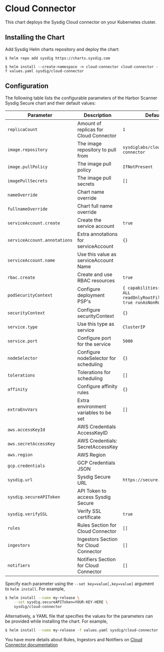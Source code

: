 # Cloud Connector

This chart deploys the Sysdig Cloud connector on your Kubernetes cluster.

## Installing the Chart

Add Sysdig Helm charts repository and deploy the chart:

```
$ helm repo add sysdig https://charts.sysdig.com

$ helm install --create-namespace -n cloud-connector cloud-connector -f values.yaml sysdig/cloud-connector
```

## Configuration

The following table lists the configurable parameters of the Harbor Scanner
Sysdig Secure chart and their default values:

| Parameter                    | Description                                          | Default                                                                         |
| ---------------------------- | ---------------------------------------------------- | ------------------------------------------------------------------------------- |
| `replicaCount`               | Amount of replicas for Cloud Connector               | `1`                                                                             |
| `image.repository`           | The image repository to pull from                    | `sysdiglabs/cloud-connector`                                                    |
| `image.pullPolicy`           | The image pull policy                                | `IfNotPresent`                                                                  |
| `imagePullSecrets`           | The image pull secrets                               | `[]`                                                                            |
| `nameOverride`               | Chart name override                                  | ` `                                                                             |
| `fullnameOverride`           | Chart full name override                             | ` `                                                                             |
| `serviceAccount.create`      | Create the service account                           | `true`                                                                          |
| `serviceAccount.annotations` | Extra annotations for serviceAccount                 | `{}`                                                                            |
| `serviceAccount.name`        | Use this value as serviceAccount Name                | ` `                                                                             |
| `rbac.create`                | Create and use RBAC resources                        | `true`                                                                          |
| `podSecurityContext`         | Configure deployment PSP's                           | `{ capabilities: drop: - ALL readOnlyRootFileSystem: true runAsNonRoot: true }` |
| `securityContext`            | Configure securityContext                            | `{}`                                                                            |
| `service.type`               | Use this type as service                             | `ClusterIP`                                                                     |
| `service.port`               | Configure port for the service                       | `5000`                                                                          |
| `nodeSelector`               | Configure nodeSelector for scheduling                | `{}`                                                                            |
| `tolerations`                | Tolerations for scheduling                           | `[]`                                                                            |
| `affinity`                   | Configure affinity rules                             | `{}`                                                                            |
| `extraEnvVars`               | Extra environment variables to be set                | `[]`                                                                            |
| `aws.accessKeyId`            | AWS Credentials AccessKeyID                          | ` `                                                                             |
| `aws.secretAccessKey`        | AWS Credentials: SecretAccessKey                     | ` `                                                                             |
| `aws.region`                 | AWS Region                                           | ` `                                                                             |
| `gcp.credentials`            | GCP Credentials JSON                                 | ` `                                                                             |
| `sysdig.url`                 | Sysdig Secure URL                                    | `https://secure.sysdig.com`                                                     |
| `sysdig.secureAPIToken`      | API Token to access Sysdig Secure                    | ` `                                                                             |
| `sysdig.verifySSL`           | Verify SSL certificate                               | `true`                                                                          |
| `rules`                      | Rules Section for Cloud Connector                    | `[]`                                                                            |
| `ingestors`                  | Ingestors Section for Cloud Connector                | `[]`                                                                            |
| `notifiers`                  | Notifiers Section for Cloud Connector                | `[]`                                                                            |


Specify each parameter using the `--set key=value[,key=value]` argument to `helm install`. For example,

```bash
$ helm install --name my-release \
    --set sysdig.secureAPIToken=YOUR-KEY-HERE \
    sysdig/cloud-connector
```

Alternatively, a YAML file that specifies the values for the parameters can be provided while installing the chart. For example,

```bash
$ helm install --name my-release -f values.yaml sysdig/cloud-connector
```

You have more details about Rules, Ingestors and Notifiers on [Cloud Connector documentation](https://sysdiglabs.github.io/cloud-connector/config-file.html)
